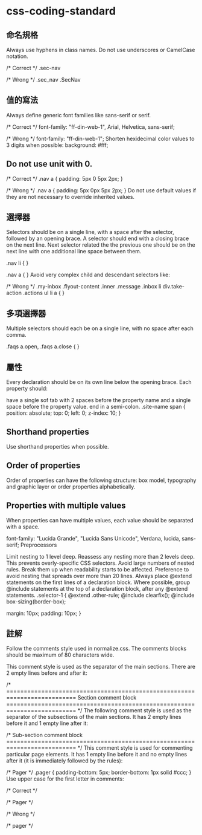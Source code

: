 # css-coding-standard

## 命名規格

Always use hyphens in class names. Do not use underscores or CamelCase notation.

/* Correct */
.sec-nav

/* Wrong */
.sec_nav
.SecNav

## 值的寫法

Always define generic font families like sans-serif or serif.

/* Correct */
font-family: "ff-din-web-1", Arial, Helvetica, sans-serif;

/* Wrong */
font-family: "ff-din-web-1";
Shorten hexidecimal color values to 3 digits when possible:
background: #fff;

## Do not use unit with 0.

/* Correct */
.nav a {
  padding: 5px 0 5px 2px;
}

/* Wrong */
.nav a {
  padding: 5px 0px 5px 2px;
}
Do not use default values if they are not necessary to override inherited values.

## 選擇器

Selectors should be on a single line, with a space after the selector, followed by an opening brace. A selector should end with a closing brace on the next line. Next selector related the the previous one should be on the next line with one additional line space between them.

.nav li {
}
 
.nav a {
}
Avoid very complex child and descendant selectors like:

/* Wrong */
.my-inbox .flyout-content .inner .message .inbox li div.take-action .actions ul li a {
}

## 多項選擇器

Multiple selectors should each be on a single line, with no space after each comma.

.faqs a.open,
.faqs a.close {
}

## 屬性

Every declaration should be on its own line below the opening brace. Each property should:

have a single sof tab with 2 spaces before the property name and a single space before the property value.
end in a semi-colon.
.site-name span {
  position: absolute;
  top: 0;
  left: 0;
  z-index: 10;
}

## Shorthand properties

Use shorthand properties when possible.

## Order of properties

Order of properties can have the following structure: box model, typography and graphic layer or order properties alphabetically.

## Properties with multiple values

When properties can have multiple values, each value should be separated with a space.

font-family: "Lucida Grande", "Lucida Sans Unicode", Verdana, lucida, sans-serif;
Preprocessors

Limit nesting to 1 level deep. Reassess any nesting more than 2 levels deep. This prevents overly-specific CSS selectors.
Avoid large numbers of nested rules. Break them up when readability starts to be affected. Preference to avoid nesting that spreads over more than 20 lines.
Always place @extend statements on the first lines of a declaration block.
Where possible, group @include statements at the top of a declaration block, after any @extend statements.
.selector-1 {
  @extend .other-rule;
  @include clearfix();
  @include box-sizing(border-box);
  
  margin: 10px;
  padding: 10px;
}
## 註解

Follow the comments style used in normalize.css. The comments blocks should be maximum of 80 characters wide.

This comment style is used as the separator of the main sections. There are 2 empty lines before and after it:

/* ==========================================================================
   Section comment block
   ========================================================================== */
The following comment style is used as the separator of the subsections of the main sections. It has 2 empty lines before it and 1 empty line after it:

/* Sub-section comment block
   ========================================================================== */
This comment style is used for commenting particular page elements. It has 1 empty line before it and no empty lines after it (it is immediately followed by the rules):

/* Pager */
.pager {
  padding-bottom: 5px;
  border-bottom: 1px solid #ccc;
}
Use upper case for the first letter in comments:

/* Correct */

/* Pager */

/* Wrong */

/* pager */

